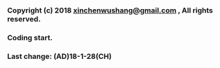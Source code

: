 ### Copyright (c) 2018 xinchenwushang@gmail.com , All rights reserved.
### Coding start.
### Last change: (AD)18-1-28(CH)
